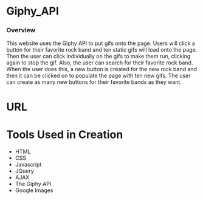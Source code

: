# Giphy_API

### Overview
  This website uses the Giphy API to put gifs onto the page. Users will click a button for their favorite rock band and ten static gifs will load onto the page. Then the user can click individually on the gifs to make them run, clicking again to stop the gif.
  Also, the user can search for their favorite rock band. When the user does this, a new button is created for the new rock band and then it can be clicked on to populate the page with ten new gifs.
  The user can create as many new buttons for their favorite bands as they want.
  
  # URL
  
  
  # Tools Used in Creation
  * HTML
  * CSS
  * Javascript
  * JQuery
  * AJAX
  * The Giphy API
  * Google Images
